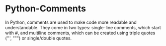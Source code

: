 # Python-Comments
In Python, comments are used to make code more readable and understandable. They come in two types: single-line comments, which start with #, and multiline comments, which can be created using triple quotes (''', """) or single/double quotes.
